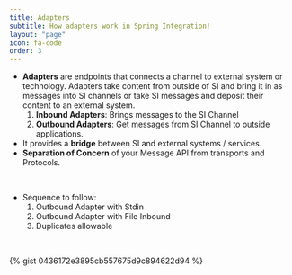 ```yaml
---
title: Adapters
subtitle: How adapters work in Spring Integration!
layout: "page"
icon: fa-code
order: 3
---
```


- **Adapters** are endpoints that connects a channel to external system or technology. Adapters take content from outside of SI and bring it in as messages into SI channels or take SI messages and deposit their content to an external system.
	1. **Inbound Adapters**: Brings messages to the SI Channel
	2. **Outbound Adapters**: Get messages from SI Channel to outside applications.
- It provides a **bridge** between SI and external systems / services.
- **Separation of Concern** of your Message API from transports and Protocols.

<br/>

- Sequence to follow: 
	1. Outbound Adapter with Stdin
	2. Outbound Adapter with File Inbound
	3. Duplicates allowable
   
<br/>
	
{% gist 0436172e3895cb557675d9c894622d94 %}